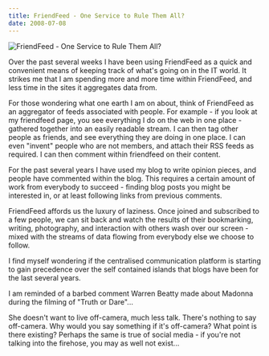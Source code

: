 ```yaml
---
title: FriendFeed - One Service to Rule Them All?
date: 2008-07-08
---
```


![FriendFeed - One Service to Rule Them All?](https://source.unsplash.com/LuQ2ex5HY3c/1600x900)

Over the past several weeks I have been using FriendFeed as a quick and convenient means of keeping track of what's going on in the IT world. It strikes me that I am spending more and more time within FriendFeed, and less time in the sites it aggregates data from.

For those wondering what one earth I am on about, think of FriendFeed as an aggregator of feeds associated with people. For example - if you look at my friendfeed page, you see everything I do on the web in one place - gathered together into an easily readable stream. I can then tag other people as friends, and see everything they are doing in one place. I can even "invent" people who are not members, and attach their RSS feeds as required. I can then comment  within friendfeed on their content.

For the past several years I have used my blog to write opinion pieces, and people have commented within the blog. This requires a certain amount of work from everybody to succeed - finding blog posts you might be interested in, or at least following links from previous comments.

FriendFeed affords us the luxury of laziness. Once joined and subscribed to a few people, we can sit back and watch the results of their bookmarking, writing, photography, and interaction with others wash over our screen - mixed with the streams of data flowing from everybody else we choose to follow.

I find myself wondering if the centralised communication platform is starting to gain precedence over the self contained islands that blogs have been for the last several years.

I am reminded of a barbed comment Warren Beatty made about Madonna during the filming of "Truth or Dare"...

She doesn't want to live off-camera, much less talk. There's nothing to say off-camera. Why would you say something if it's off-camera? What point is there existing? Perhaps the same is true of social media - if you're not talking into the firehose, you may as well not exist...